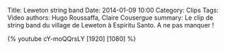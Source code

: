 Title: Leweton string band
Date: 2014-01-09 10:00
Category: Clips
Tags: Video
authors: Hugo Roussaffa, Claire Cousergue
summary: Le clip de string band du village de Leweton à Espiritu Santo. A ne pas manquer !



{% youtube cY-moQQrsLY [1920] [1080] %}
